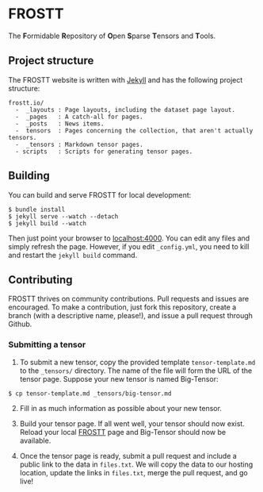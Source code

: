 # FROSTT
The **F**ormidable **R**epository of **O**pen **S**parse **T**ensors and
**T**ools.


## Project structure
The FROSTT website is written with [Jekyll](http://jekyllrb.com/) and has the
following project structure:
```
frostt.io/
  -  _layouts : Page layouts, including the dataset page layout.
  -  _pages   : A catch-all for pages.
  -  _posts   : News items.
  -  tensors  : Pages concerning the collection, that aren't actually tensors.
  -  _tensors : Markdown tensor pages.
  - scripts   : Scripts for generating tensor pages.
```


## Building
You can build and serve FROSTT for local development:
```
$ bundle install
$ jekyll serve --watch --detach
$ jekyll build --watch
```

Then just point your browser to [localhost:4000](localhost:4000). You can edit
any files and simply refresh the page. However, if you edit `_config.yml`, you
need to kill and restart the `jekyll build` command.


## Contributing
FROSTT thrives on community contributions. Pull requests and issues are
encouraged. To make a contribution, just fork this repository, create a branch
(with a descriptive name, please!), and issue a pull request through Github.

### Submitting a tensor

1. To submit a new tensor, copy the provided template `tensor-template.md`
to the `_tensors/` directory. The name of the file will form the URL of the
tensor page. Suppose your new tensor is named Big-Tensor:
  ```
  $ cp tensor-template.md _tensors/big-tensor.md
  ```

2. Fill in as much information as possible about your new tensor.

3. Build your tensor page. If all went well, your tensor should now exist.
Reload your local [FROSTT](http://localhost:4000/tensors/) page and Big-Tensor
should now be available.

4. Once the tensor page is ready, submit a pull request and include a public
link to the data in `files.txt`. We will copy the data to our hosting location,
update the links in `files.txt`, merge the pull request, and go live!


